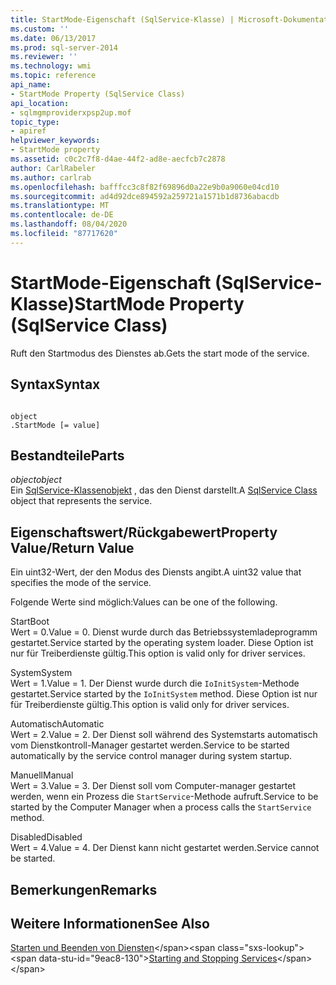 ```yaml
---
title: StartMode-Eigenschaft (SqlService-Klasse) | Microsoft-Dokumentation
ms.custom: ''
ms.date: 06/13/2017
ms.prod: sql-server-2014
ms.reviewer: ''
ms.technology: wmi
ms.topic: reference
api_name:
- StartMode Property (SqlService Class)
api_location:
- sqlmgmproviderxpsp2up.mof
topic_type:
- apiref
helpviewer_keywords:
- StartMode property
ms.assetid: c0c2c7f8-d4ae-44f2-ad8e-aecfcb7c2878
author: CarlRabeler
ms.author: carlrab
ms.openlocfilehash: bafffcc3c8f82f69896d0a22e9b0a9060e04cd10
ms.sourcegitcommit: ad4d92dce894592a259721a1571b1d8736abacdb
ms.translationtype: MT
ms.contentlocale: de-DE
ms.lasthandoff: 08/04/2020
ms.locfileid: "87717620"
---
```

# <a name="startmode-property-sqlservice-class"></a><span data-ttu-id="9eac8-102">StartMode-Eigenschaft (SqlService-Klasse)</span><span class="sxs-lookup"><span data-stu-id="9eac8-102">StartMode Property (SqlService Class)</span></span>
  <span data-ttu-id="9eac8-103">Ruft den Startmodus des Dienstes ab.</span><span class="sxs-lookup"><span data-stu-id="9eac8-103">Gets the start mode of the service.</span></span>  
  
## <a name="syntax"></a><span data-ttu-id="9eac8-104">Syntax</span><span class="sxs-lookup"><span data-stu-id="9eac8-104">Syntax</span></span>  
  
```  
  
object  
.StartMode [= value]  
```  
  
## <a name="parts"></a><span data-ttu-id="9eac8-105">Bestandteile</span><span class="sxs-lookup"><span data-stu-id="9eac8-105">Parts</span></span>  
 <span data-ttu-id="9eac8-106">*object*</span><span class="sxs-lookup"><span data-stu-id="9eac8-106">*object*</span></span>  
 <span data-ttu-id="9eac8-107">Ein [SqlService-Klassenobjekt](sqlservice-class.md) , das den Dienst darstellt.</span><span class="sxs-lookup"><span data-stu-id="9eac8-107">A [SqlService Class](sqlservice-class.md) object that represents the service.</span></span>  
  
## <a name="property-valuereturn-value"></a><span data-ttu-id="9eac8-108">Eigenschaftswert/Rückgabewert</span><span class="sxs-lookup"><span data-stu-id="9eac8-108">Property Value/Return Value</span></span>  
 <span data-ttu-id="9eac8-109">Ein uint32-Wert, der den Modus des Diensts angibt.</span><span class="sxs-lookup"><span data-stu-id="9eac8-109">A uint32 value that specifies the mode of the service.</span></span>  
  
 <span data-ttu-id="9eac8-110">Folgende Werte sind möglich:</span><span class="sxs-lookup"><span data-stu-id="9eac8-110">Values can be one of the following.</span></span>  
  
 <span data-ttu-id="9eac8-111">Start</span><span class="sxs-lookup"><span data-stu-id="9eac8-111">Boot</span></span>  
 <span data-ttu-id="9eac8-112">Wert = 0.</span><span class="sxs-lookup"><span data-stu-id="9eac8-112">Value = 0.</span></span> <span data-ttu-id="9eac8-113">Dienst wurde durch das Betriebssystemladeprogramm gestartet.</span><span class="sxs-lookup"><span data-stu-id="9eac8-113">Service started by the operating system loader.</span></span> <span data-ttu-id="9eac8-114">Diese Option ist nur für Treiberdienste gültig.</span><span class="sxs-lookup"><span data-stu-id="9eac8-114">This option is valid only for driver services.</span></span>  
  
 <span data-ttu-id="9eac8-115">System</span><span class="sxs-lookup"><span data-stu-id="9eac8-115">System</span></span>  
 <span data-ttu-id="9eac8-116">Wert = 1.</span><span class="sxs-lookup"><span data-stu-id="9eac8-116">Value = 1.</span></span> <span data-ttu-id="9eac8-117">Der Dienst wurde durch die `IoInitSystem`-Methode gestartet.</span><span class="sxs-lookup"><span data-stu-id="9eac8-117">Service started by the `IoInitSystem` method.</span></span> <span data-ttu-id="9eac8-118">Diese Option ist nur für Treiberdienste gültig.</span><span class="sxs-lookup"><span data-stu-id="9eac8-118">This option is valid only for driver services.</span></span>  
  
 <span data-ttu-id="9eac8-119">Automatisch</span><span class="sxs-lookup"><span data-stu-id="9eac8-119">Automatic</span></span>  
 <span data-ttu-id="9eac8-120">Wert = 2.</span><span class="sxs-lookup"><span data-stu-id="9eac8-120">Value = 2.</span></span> <span data-ttu-id="9eac8-121">Der Dienst soll während des Systemstarts automatisch vom Dienstkontroll-Manager gestartet werden.</span><span class="sxs-lookup"><span data-stu-id="9eac8-121">Service to be started automatically by the service control manager during system startup.</span></span>  
  
 <span data-ttu-id="9eac8-122">Manuell</span><span class="sxs-lookup"><span data-stu-id="9eac8-122">Manual</span></span>  
 <span data-ttu-id="9eac8-123">Wert = 3.</span><span class="sxs-lookup"><span data-stu-id="9eac8-123">Value = 3.</span></span> <span data-ttu-id="9eac8-124">Der Dienst soll vom Computer-manager gestartet werden, wenn ein Prozess die `StartService`-Methode aufruft.</span><span class="sxs-lookup"><span data-stu-id="9eac8-124">Service to be started by the Computer Manager when a process calls the `StartService` method.</span></span>  
  
 <span data-ttu-id="9eac8-125">Disabled</span><span class="sxs-lookup"><span data-stu-id="9eac8-125">Disabled</span></span>  
 <span data-ttu-id="9eac8-126">Wert = 4.</span><span class="sxs-lookup"><span data-stu-id="9eac8-126">Value = 4.</span></span> <span data-ttu-id="9eac8-127">Der Dienst kann nicht gestartet werden.</span><span class="sxs-lookup"><span data-stu-id="9eac8-127">Service cannot be started.</span></span>  
  
## <a name="remarks"></a><span data-ttu-id="9eac8-128">Bemerkungen</span><span class="sxs-lookup"><span data-stu-id="9eac8-128">Remarks</span></span>  
  
## <a name="see-also"></a><span data-ttu-id="9eac8-129">Weitere Informationen</span><span class="sxs-lookup"><span data-stu-id="9eac8-129">See Also</span></span>  
 <span data-ttu-id="9eac8-130">[Starten und Beenden von Diensten](https://technet.microsoft.com/library/ms174886\(v=sql.105\).aspx)</span><span class="sxs-lookup"><span data-stu-id="9eac8-130">[Starting and Stopping Services](https://technet.microsoft.com/library/ms174886\(v=sql.105\).aspx)</span></span>  
  
  
